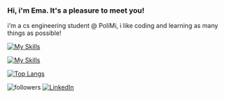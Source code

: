### Hi, i'm Ema. It's a pleasure to meet you!
i'm a cs engineering student @ PoliMi, i like coding and learning as many things as possible!

[![My Skills](https://skillicons.dev/icons?i=html,css,bootstrap,tailwind,js,ts,react,cs)](https://skillicons.dev)

[![My Skills](https://skillicons.dev/icons?i=ableton,arduino,raspberrypi,godot)](https://skillicons.dev)

[![Top Langs](https://github-readme-stats.vercel.app/api/top-langs/?username=EmanueleBrotti&layout=donut&theme=dracula)](https://github.com/anuraghazra/github-readme-stats)

<div>
    <img alt="followers" title="Follow me on Github" src="https://img.shields.io/github/followers/EmanueleBrotti?color=236ad3&style=for-the-badge&logo=github&label=Follow"/>
    <a href="https://www.linkedin.com/in/emanuele-brotti-3329b22b6/">
        <img src="https://img.shields.io/badge/LinkedIn-0077B5?style=for-the-badge&logo=linkedin&logoColor=white" alt="LinkedIn"/>
    </a>
</div>

